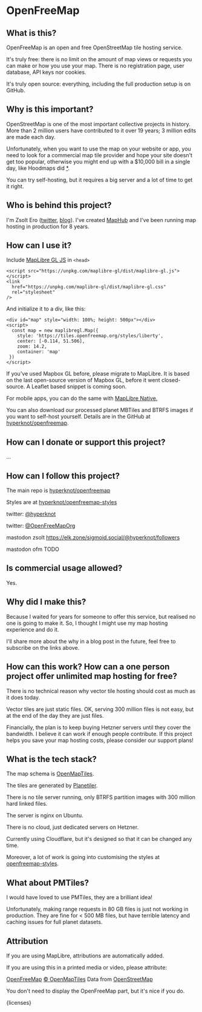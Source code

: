# OpenFreeMap

## What is this?

OpenFreeMap is an open and free OpenStreetMap tile hosting service.

It's truly free: there is no limit on the amount of map views or requests you can make or how you use your map. There is no registration page, user database, API keys nor cookies.

It's truly open source: everything, including the full production setup is on GitHub.

## Why is this important?

OpenStreetMap is one of the most important collective projects in history. More than 2 million users have contributed to it over 19 years; 3 million edits are made each day.

Unfortunately, when you want to use the map on your website or app, you need to look for a commercial map tile provider and hope your site doesn't get too popular, otherwise you might end up with a $10,000 bill in a single day, like Hoodmaps did [\*](https://twitter.com/levelsio/status/1730659933232730443).

You can try self-hosting, but it requires a big server and a lot of time to get it right.

## Who is behind this project?

I'm Zsolt Ero ([twitter](https://twitter.com/hyperknot), [blog](https://blog.hyperknot.com/)). I've created [MapHub](https://maphub.net/) and I've been running map hosting in production for 8 years.

## How can I use it?

<div id="map"></div>

<!--style_selector-->

Include [MapLibre GL JS](https://maplibre.org/maplibre-gl-js/docs/) in `<head>`

```
<script src="https://unpkg.com/maplibre-gl/dist/maplibre-gl.js"></script>
<link
  href="https://unpkg.com/maplibre-gl/dist/maplibre-gl.css"
  rel="stylesheet"
/>
```

And initialize it to a div, like this:

```
<div id="map" style="width: 100%; height: 500px"></div>
<script>
  const map = new maplibregl.Map({
    style: 'https://tiles.openfreemap.org/styles/liberty',
    center: [-0.114, 51.506],
    zoom: 14.2,
    container: 'map'
 })
</script>
```

If you've used Mapbox GL before, please migrate to MapLibre. It is based on the last open-source version of Mapbox GL, before it went closed-source. A Leaflet based snippet is coming soon.

For mobile apps, you can do the same with [MapLibre Native.](https://maplibre.org/)

You can also download our processed planet MBTiles and BTRFS images if you want to self-host yourself. Details are in the GitHub at [hyperknot/openfreemap](https://github.com/hyperknot/openfreemap).

## How can I donate or support this project?

...

## How can I follow this project?

The main repo is [hyperknot/openfreemap](https://github.com/hyperknot/openfreemap)

Styles are at [hyperknot/openfreemap-styles](https://github.com/hyperknot/openfreemap-styles)

twitter: [@hyperknot](https://twitter.com/hyperknot)

twitter: [@OpenFreeMapOrg](https://twitter.com/OpenFreeMapOrg)

mastodon zsolt https://elk.zone/sigmoid.social/@hyperknot/followers

mastodon ofm TODO

## Is commercial usage allowed?

Yes.

## Why did I make this?

Because I waited for years for someone to offer this service, but realised no one is going to make it. So, I thought I might use my map hosting experience and do it.

I'll share more about the why in a blog post in the future, feel free to subscribe on the links above.

## How can this work? How can a one person project offer unlimited map hosting for free?

There is no technical reason why vector tile hosting should cost as much as it does today.

Vector tiles are just static files. OK, serving 300 million files is not easy, but at the end of the day they are just files.

Financially, the plan is to keep buying Hetzner servers until they cover the bandwidth. I believe it can work if enough people contribute. If this project helps you save your map hosting costs, please consider our support plans!

## What is the tech stack?

The map schema is [OpenMapTiles](https://github.com/openmaptiles/openmaptiles).

The tiles are generated by [Planetiler](https://github.com/onthegomap/planetiler).

There is no tile server running, only BTRFS partition images with 300 million hard linked files.

The server is nginx on Ubuntu.

There is no cloud, just dedicated servers on Hetzner.

Currently using Cloudflare, but it's designed so that it can be changed any time.

Moreover, a lot of work is going into customising the styles at [openfreemap-styles](https://github.com/hyperknot/openfreemap-styles).

## What about PMTiles?

I would have loved to use PMTiles, they are a brilliant idea!

Unfortunately, making range requests in 80 GB files is just not working in production. They are fine for < 500 MB files, but have terrible latency and caching issues for full planet datasets.

## Attribution

If you are using MapLibre, attributions are automatically added.

If you are using this in a printed media or video, please attribute:

<a href="https://openfreemap.org/" target="_blank">OpenFreeMap</a> <a href="https://www.openmaptiles.org/" target="_blank">&copy; OpenMapTiles</a> Data from <a href="https://www.openstreetmap.org/copyright" target="_blank">OpenStreetMap</a>

You don't need to display the OpenFreeMap part, but it's nice if you do.

{licenses}
